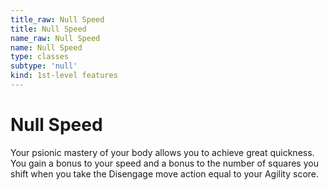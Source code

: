 ```yaml
---
title_raw: Null Speed
title: Null Speed
name_raw: Null Speed
name: Null Speed
type: classes
subtype: 'null'
kind: 1st-level features
---
```


# Null Speed

Your psionic mastery of your body allows you to achieve great quickness. You gain a bonus to your speed and a bonus to the number of squares you shift when you take the Disengage move action equal to your Agility score.

